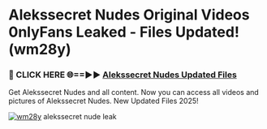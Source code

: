 # Alekssecret Nudes Original Videos 0nlyFans Leaked - Files Updated! (wm28y)

<h3>🔴 CLICK HERE 🌐==►► <a href="https://tinyurl.com/yc6ubb5a" rel="nofollow">Alekssecret Nudes Updated Files</a></h3>

Get Alekssecret Nudes and all content. Now you can access all videos and pictures of Alekssecret Nudes. New Updated Files 2025!

[![wm28y](https://i.imgur.com/7eu0CRL.gif)](https://tinyurl.com/yc6ubb5a)
alekssecret nude leak